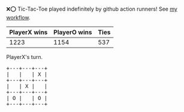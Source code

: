 :x::o: Tic-Tac-Toe played indefinitely by github action runners! See [my workflow](.github/workflows/play.yaml).

|PlayerX wins|PlayerO wins|Ties|
|-|-|-|
|1223|1154|537|

PlayerX's turn.

<pre>
+---+---+---+
|   |   | X |
+---+---+---+
|   | X |   |
+---+---+---+
| O |   | O |
+---+---+---+
</pre>